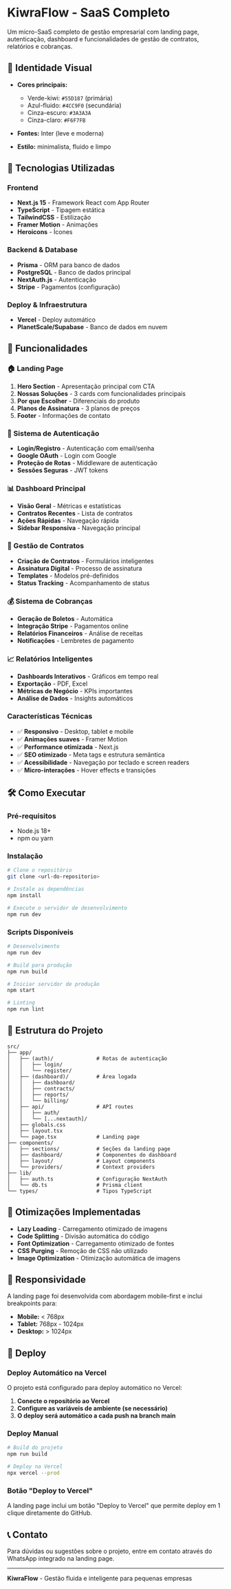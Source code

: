 # KiwraFlow - SaaS Completo

Um micro-SaaS completo de gestão empresarial com landing page, autenticação, dashboard e funcionalidades de gestão de contratos, relatórios e cobranças.

## 🎨 Identidade Visual

- **Cores principais:**
  - Verde-kiwi: `#55D187` (primária)
  - Azul-fluido: `#4CC9F0` (secundária)
  - Cinza-escuro: `#3A3A3A`
  - Cinza-claro: `#F6F7FB`

- **Fontes:** Inter (leve e moderna)
- **Estilo:** minimalista, fluido e limpo

## 🚀 Tecnologias Utilizadas

### Frontend
- **Next.js 15** - Framework React com App Router
- **TypeScript** - Tipagem estática
- **TailwindCSS** - Estilização
- **Framer Motion** - Animações
- **Heroicons** - Ícones

### Backend & Database
- **Prisma** - ORM para banco de dados
- **PostgreSQL** - Banco de dados principal
- **NextAuth.js** - Autenticação
- **Stripe** - Pagamentos (configuração)

### Deploy & Infraestrutura
- **Vercel** - Deploy automático
- **PlanetScale/Supabase** - Banco de dados em nuvem

## 📱 Funcionalidades

### 🏠 Landing Page
1. **Hero Section** - Apresentação principal com CTA
2. **Nossas Soluções** - 3 cards com funcionalidades principais
3. **Por que Escolher** - Diferenciais do produto
4. **Planos de Assinatura** - 3 planos de preços
5. **Footer** - Informações de contato

### 🔐 Sistema de Autenticação
- **Login/Registro** - Autenticação com email/senha
- **Google OAuth** - Login com Google
- **Proteção de Rotas** - Middleware de autenticação
- **Sessões Seguras** - JWT tokens

### 📊 Dashboard Principal
- **Visão Geral** - Métricas e estatísticas
- **Contratos Recentes** - Lista de contratos
- **Ações Rápidas** - Navegação rápida
- **Sidebar Responsiva** - Navegação principal

### 📄 Gestão de Contratos
- **Criação de Contratos** - Formulários inteligentes
- **Assinatura Digital** - Processo de assinatura
- **Templates** - Modelos pré-definidos
- **Status Tracking** - Acompanhamento de status

### 💰 Sistema de Cobranças
- **Geração de Boletos** - Automática
- **Integração Stripe** - Pagamentos online
- **Relatórios Financeiros** - Análise de receitas
- **Notificações** - Lembretes de pagamento

### 📈 Relatórios Inteligentes
- **Dashboards Interativos** - Gráficos em tempo real
- **Exportação** - PDF, Excel
- **Métricas de Negócio** - KPIs importantes
- **Análise de Dados** - Insights automáticos

### Características Técnicas

- ✅ **Responsivo** - Desktop, tablet e mobile
- ✅ **Animações suaves** - Framer Motion
- ✅ **Performance otimizada** - Next.js
- ✅ **SEO otimizado** - Meta tags e estrutura semântica
- ✅ **Acessibilidade** - Navegação por teclado e screen readers
- ✅ **Micro-interações** - Hover effects e transições

## 🛠️ Como Executar

### Pré-requisitos

- Node.js 18+ 
- npm ou yarn

### Instalação

```bash
# Clone o repositório
git clone <url-do-repositorio>

# Instale as dependências
npm install

# Execute o servidor de desenvolvimento
npm run dev
```

### Scripts Disponíveis

```bash
# Desenvolvimento
npm run dev

# Build para produção
npm run build

# Iniciar servidor de produção
npm start

# Linting
npm run lint
```

## 📁 Estrutura do Projeto

```
src/
├── app/
│   ├── (auth)/              # Rotas de autenticação
│   │   ├── login/
│   │   └── register/
│   ├── (dashboard)/         # Área logada
│   │   ├── dashboard/
│   │   ├── contracts/
│   │   ├── reports/
│   │   └── billing/
│   ├── api/                 # API routes
│   │   ├── auth/
│   │   └── [...nextauth]/
│   ├── globals.css
│   ├── layout.tsx
│   └── page.tsx             # Landing page
├── components/
│   ├── sections/            # Seções da landing page
│   ├── dashboard/           # Componentes do dashboard
│   ├── layout/              # Layout components
│   └── providers/           # Context providers
├── lib/
│   ├── auth.ts              # Configuração NextAuth
│   └── db.ts                # Prisma client
└── types/                   # Tipos TypeScript
```

## 🎯 Otimizações Implementadas

- **Lazy Loading** - Carregamento otimizado de imagens
- **Code Splitting** - Divisão automática do código
- **Font Optimization** - Carregamento otimizado de fontes
- **CSS Purging** - Remoção de CSS não utilizado
- **Image Optimization** - Otimização automática de imagens

## 📱 Responsividade

A landing page foi desenvolvida com abordagem mobile-first e inclui breakpoints para:

- **Mobile:** < 768px
- **Tablet:** 768px - 1024px  
- **Desktop:** > 1024px

## 🚀 Deploy

### Deploy Automático na Vercel

O projeto está configurado para deploy automático no Vercel:

1. **Conecte o repositório ao Vercel**
2. **Configure as variáveis de ambiente (se necessário)**
3. **O deploy será automático a cada push na branch main**

### Deploy Manual

```bash
# Build do projeto
npm run build

# Deploy na Vercel
npx vercel --prod
```

### Botão "Deploy to Vercel"

A landing page inclui um botão "Deploy to Vercel" que permite deploy em 1 clique diretamente do GitHub.

## 📞 Contato

Para dúvidas ou sugestões sobre o projeto, entre em contato através do WhatsApp integrado na landing page.

---

**KiwraFlow** - Gestão fluida e inteligente para pequenas empresas